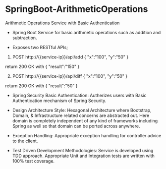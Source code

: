 # SpringBoot-ArithmeticOperations
Arithmetic Operations Service with Basic Authentication

* Spring Boot Service for basic arithmetic operations such as addition and subtraction.

* Exposes two RESTful APIs;
1. POST http://{{service-ip}}/api/add
{
	"x":"100",
	"y":"50"
}

return 200 OK with
{
	"result":"150"
}

2. POST http://{{service-ip}}/api/diff
{
	"x":"100",
	"y":"50"
}

return 200 OK with
{
	"result":"50"
}

* Spring Security Basic Authentication: Autherizes users with Basic Authentication mechanism of Spring Security.

* Design Architecture Style: Hexagonal Architecture where Bootstrap, Domain, & Infrastructure related concerns are abstracted out. Here domain is completely independent of any kind of frameworks including Spring as well so that domain can be ported across anywhere.   

* Exception Handling: Appropriate exception handling for controller advice to the client.

* Test Driven Development Methodologies: Service is developed using TDD approach. Appropriate Unit and Integration tests are written with 100% test coverage.
